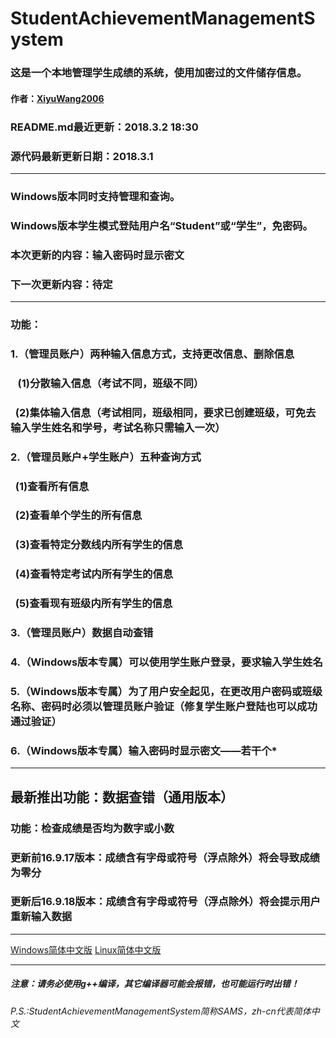 # StudentAchievementManagementSystem
<h3>这是一个本地管理学生成绩的系统，使用加密过的文件储存信息。</h3>
<h4>作者：<a href="https://github.com/XiyuWang2006/">XiyuWang2006</a></h4>
<h3>README.md最近更新：2018.3.2 18:30</h3>
<h3>源代码最新更新日期：2018.3.1</h3>
<hr />
<h3>Windows版本同时支持管理和查询。</h3> 
<h3>Windows版本学生模式登陆用户名“Student”或“学生”，免密码。</h3>
<h3>本次更新的内容：输入密码时显示密文</h3>
<h3>下一次更新内容：待定</h3>
<hr />

<h3>功能：</h3>
<h3>1.（管理员账户）两种输入信息方式，支持更改信息、删除信息</h3>
<h3>    (1)分散输入信息（考试不同，班级不同）</h3>
<h3>    (2)集体输入信息（考试相同，班级相同，要求已创建班级，可免去输入学生姓名和学号，考试名称只需输入一次）</h3>
<h3>2.（管理员账户+学生账户）五种查询方式</h3>
<h3>    (1)查看所有信息</h3>
<h3>    (2)查看单个学生的所有信息</h3>
<h3>    (3)查看特定分数线内所有学生的信息</h3>
<h3>    (4)查看特定考试内所有学生的信息</h3>
<h3>    (5)查看现有班级内所有学生的信息</h3>
<h3>3.（管理员账户）数据自动查错</h3>
<h3>4.（Windows版本专属）可以使用学生账户登录，要求输入学生姓名</h3>
<h3>5.（Windows版本专属）为了用户安全起见，在更改用户密码或班级名称、密码时必须以管理员账户验证（修复学生账户登陆也可以成功通过验证）</h3>
<h3>6.（Windows版本专属）输入密码时显示密文——若干个*</h3>
<hr />
<h2>最新推出功能：数据查错（通用版本）</h2>
<h3>功能：检查成绩是否均为数字或小数</h3>
<h3>更新前16.9.17版本：成绩含有字母或符号（浮点除外）将会导致成绩为零分</h3>
<h3>更新后16.9.18版本：成绩含有字母或符号（浮点除外）将会提示用户重新输入数据</h3>
<hr />
<p><a href="https://github.com/XiyuWang2006/StudentAchievementManagementSystem/tree/master/WindowsEdition/">Windows简体中文版</a>
 <a href="https://github.com/XiyuWang2006/StudentAchievementManagementSystem/tree/master/LinuxEdition/">Linux简体中文版</a></p>
 <hr></hr>
<h5>注意：请务必使用g++编译，其它编译器可能会报错，也可能运行时出错！</h5>
<h6>P.S.:StudentAchievementManagementSystem简称SAMS，zh-cn代表简体中文</h6>
